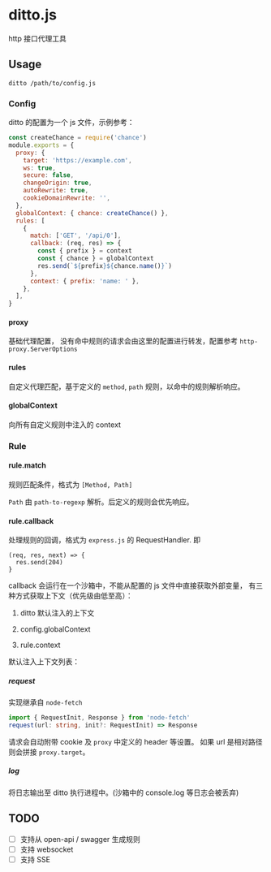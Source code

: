 # ditto.js

http 接口代理工具

## Usage

```
ditto /path/to/config.js
```

### Config

ditto 的配置为一个 js 文件，示例参考：

```js
const createChance = require('chance')
module.exports = {
  proxy: {
    target: 'https://example.com',
    ws: true,
    secure: false,
    changeOrigin: true,
    autoRewrite: true,
    cookieDomainRewrite: '',
  },
  globalContext: { chance: createChance() },
  rules: [
    {
      match: ['GET', '/api/0'],
      callback: (req, res) => {
        const { prefix } = context
        const { chance } = globalContext
        res.send(`${prefix}${chance.name()}`)
      },
      context: { prefix: 'name: ' },
    },
  ],
}
```

#### proxy

基础代理配置， 没有命中规则的请求会由这里的配置进行转发，配置参考 `http-proxy.ServerOptions`

#### rules

自定义代理匹配，基于定义的 `method`, `path` 规则，以命中的规则解析响应。

#### globalContext

向所有自定义规则中注入的 context

### Rule

#### rule.match

规则匹配条件，格式为 `[Method, Path]`

`Path` 由 `path-to-regexp` 解析。后定义的规则会优先响应。

#### rule.callback

处理规则的回调，格式为 `express.js` 的 RequestHandler. 即

```
(req, res, next) => {
  res.send(204)
}
```

callback 会运行在一个沙箱中，不能从配置的 js 文件中直接获取外部变量， 有三种方式获取上下文（优先级由低至高）：

1. ditto 默认注入的上下文

2. config.globalContext

3. rule.context

默认注入上下文列表：

##### request

实现继承自 `node-fetch`

```ts
import { RequestInit, Response } from 'node-fetch'
request(url: string, init?: RequestInit) => Response
```

请求会自动附带 cookie 及 `proxy` 中定义的 header 等设置。 如果 url 是相对路径则会拼接 `proxy.target`。

##### log

将日志输出至 ditto 执行进程中。(沙箱中的 console.log 等日志会被丢弃)

## TODO

- [ ] 支持从 open-api / swagger 生成规则
- [ ] 支持 websocket
- [ ] 支持 SSE
